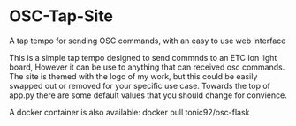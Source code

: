 # OSC-Tap-Site
A tap tempo for sending OSC commands, with an easy to use web interface 

This is a simple tap tempo designed to send commnds to an ETC Ion light board, However it can be use to anything that can received osc commands. The site is themed with the logo of my work, but this could be easily swapped out or removed for your specific use case. Towards the top of app.py there are some default values that you should change for convience.

A docker container is also available: docker pull tonic92/osc-flask
